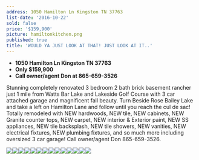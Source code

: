 ```yaml
---
address: 1050 Hamilton Ln Kingston TN 37763
list-date: '2016-10-22'
sold: false
price: '$159,900'
picture: hamiltonkitchen.png
published: true
title: 'WOULD YA JUST LOOK AT THAT! JUST LOOK AT IT..'
---
```



* **1050 Hamilton Ln Kingston TN 37763**
* **Only $159,900**
* **Call owner/agent Don at 865-659-3526**

Stunning completely renovated 3 bedroom 2 bath brick basement rancher just 1 mile from Watts Bar Lake and Lakeside Golf Course with 3 car attached garage and magnificent fall beauty. Turn Beside Rose Bailey Lake and take a left on Hamilton Lane and follow until you reach the cul de sac! Totally remodeled with NEW hardwoods, NEW tile, NEW cabinets, NEW Granite counter tops, NEW carpet, NEW interior & Exterior paint, NEW SS appliances, NEW tile backsplash, NEW tile showers, NEW vanities, NEW electrical fixtures, NEW plumbing fixtures, and so much more including oversized 3 car garage! Call owner/agent Don 865-659-3526.

![](/uploads/versions/is27mwtycmlj7d1000000000---x----1024-684x---.jpg)![](/uploads/versions/isqtvp8y40u1qe1000000000---x----1024-695x---.jpg)![](/uploads/versions/isado8c5hutg7d1000000000---x----1024-698x---.jpg)![](/uploads/versions/isy7gxlivwbsld1000000000---x----1024-684x---.jpg)![](/uploads/versions/isq9wo8j1qxjxa1000000000---x----1024-684x---.jpg)![](/uploads/versions/isu0kkbs8edm7d1000000000---x----1024-684x---.jpg)![](/uploads/versions/isyfy0rp5y5hxa1000000000---x----1024-684x---.jpg)![](/uploads/versions/isekklmv3dsmld1000000000---x----1024-684x---.jpg)![](/uploads/versions/isap9x2zi8n0md1000000000---x----1024-684x---.jpg)![](/uploads/versions/iseofwaf0ywr7d1000000000---x----1024-684x---.jpg)![](/uploads/versions/isq1el3cro3vld1000000000---x----1024-684x---.jpg)![](/uploads/versions/is6ei94pz4kpld1000000000---x----1024-684x---.jpg)![](/uploads/versions/isircjqvgudbpa1000000000---x----1024-684x---.jpg)![](/uploads/versions/ismqmx428l0kld1000000000---x----1024-684x---.jpg)